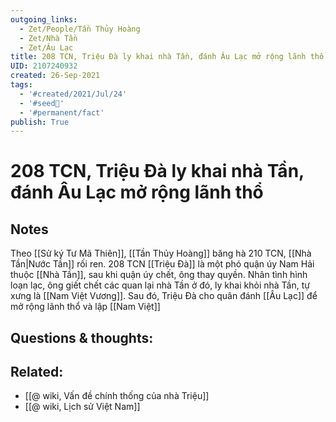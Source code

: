 ```yaml
---
outgoing_links:
  - Zet/People/Tần Thủy Hoàng
  - Zet/Nhà Tần
  - Zet/Âu Lạc
title: 208 TCN, Triệu Đà ly khai nhà Tần, đánh Âu Lạc mở rộng lãnh thổ
UID: 2107240932
created: 26-Sep-2021
tags:
  - '#created/2021/Jul/24'
  - '#seed🥜'
  - '#permanent/fact'
publish: True
---
```

# 208 TCN, Triệu Đà ly khai nhà Tần, đánh Âu Lạc mở rộng lãnh thổ

## Notes
Theo [[Sử ký Tư Mã Thiên]], [[Tần Thủy Hoàng]] băng hà 210 TCN, [[Nhà Tần|Nước Tần]] rối ren. 208 TCN [[Triệu Đà]] là một phó quận úy Nam Hải thuộc [[Nhà Tần]], sau khi quận úy chết, ông thay quyền. Nhân tình hình loạn lạc, ông giết chết các quan lại nhà Tần ở đó, ly khai khỏi nhà Tần, tự xưng là [[Nam Việt Vương]]. Sau đó, Triệu Đà cho quân đánh [[Âu Lạc]] để mở rộng lãnh thổ và lập [[Nam Việt]]

## Questions & thoughts:

## Related:
- [[@ wiki, Vấn đề chính thống của nhà Triệu]]
- [[@ wiki, Lịch sử Việt Nam]]